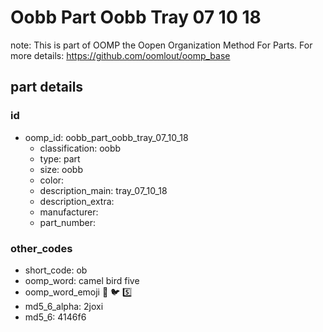 # Oobb Part Oobb Tray 07 10 18  

note: This is part of OOMP the Oopen Organization Method For Parts. For more details: https://github.com/oomlout/oomp_base

##  part details





### id
* oomp_id: oobb_part_oobb_tray_07_10_18
  * classification: oobb
  * type: part
  * size: oobb
  * color: 
  * description_main: tray_07_10_18
  * description_extra: 
  * manufacturer: 
  * part_number: 

### other_codes
* short_code: ob
* oomp_word: camel bird five
* oomp_word_emoji :camel: :bird: :five:
* md5_6_alpha: 2joxi
* md5_6: 4146f6